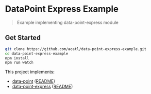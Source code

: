 # DataPoint Express Example

> Example implementing data-point-express module

## Get Started

```bash
git clone https://github.com/acatl/data-point-express-example.git
cd data-point-express-example
npm install
npm run watch
```

This project implements:

- [data-point](https://github.com/ViacomInc/data-point/tree/master/packages/data-point) ([README](https://github.com/ViacomInc/data-point/blob/master/packages/data-point/README.md))
- [data-point-express](https://github.com/ViacomInc/data-point/tree/master/packages/data-point-express) ([README](https://github.com/ViacomInc/data-point/blob/master/packages/data-point-express/README.md))
